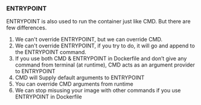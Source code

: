 ### ENTRYPOINT

ENTRYPOINT is also used to run the container just like CMD. But there are few differences.
1. We can't override ENTRYPOINT, but we can override CMD.  
2. We can't override ENTRYPOINT, if you try to do, it will go and append to the ENTRYPOINT command.
3. If you use both CMD & ENTRYPOINT in Dockerfile and don’t give any command from terminal (at runtime), CMD   acts as an argument provider to ENTRYPOINT
4. CMD will Supply default arguments to ENTRYPOINT
5. You can override CMD arguments from runtime 
6. We can stop misusing your image with other commands if you use ENTRYPOINT in Dockerfile 